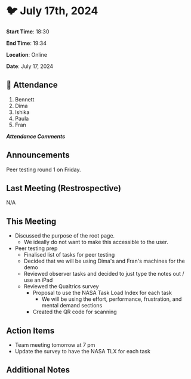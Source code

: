 # :bird: July 17th, 2024

**Start Time**: 18:30

**End Time**: 19:34

**Location**: Online

**Date**: July 17, 2024

## 👋 Attendance

1. Bennett
2. Dima
3. Ishika
4. Paula
5. Fran

***Attendance Comments***

## Announcements

Peer testing round 1 on Friday.

## Last Meeting (Restrospective)

N/A

## This Meeting  

- Discussed the purpose of the root page.
  - We ideally do not want to make this accessible to the user.
- Peer testing prep
  - Finalised list of tasks for peer testing
  - Decided that we will be using Dima's and Fran's machines for the demo
  - Reviewed observer tasks and decided to just type the notes out / use an iPad
  - Reviewed the Qualtrics survey
    - Proposal to use the NASA Task Load Index for each task
      - We will be using the effort, performance, frustration, and mental demand sections
    - Created the QR code for scanning

## Action Items

- Team meeting tomorrow at 7 pm
- Update the survey to have the NASA TLX for each task

## Additional Notes
